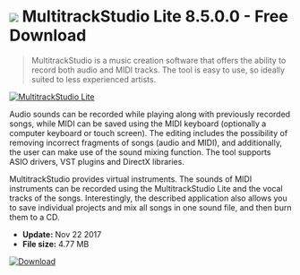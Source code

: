 # ![](https://cdn.softexe.net/static/icon/3/multitrackstudio-lite-10755.png) MultitrackStudio Lite 8.5.0.0 - Free Download

> MultitrackStudio is a music creation software that offers the ability to record both audio and MIDI tracks. The tool is easy to use, so ideally suited to less experienced artists.

[![MultitrackStudio Lite](https:https://tse4.mm.bing.net/th?id=OIP.cEAgHi0xIIGR_Q8LSm0sVwHaFD&pid=Api)](https://softexe.net/win/multimedia/audio-sound/multitrackstudio-lite:pRgee.html)

Audio sounds can be recorded while playing along with previously recorded songs, while MIDI can be saved using the MIDI keyboard (optionally a computer keyboard or touch screen). The editing includes the possibility of removing incorrect fragments of songs (audio and MIDI), and additionally, the user can make use of the sound mixing function. The tool supports ASIO drivers, VST plugins and DirectX libraries.
 
 MultitrackStudio provides virtual instruments. The sounds of MIDI instruments can be recorded using the MultitrackStudio Lite and the vocal tracks of the songs. Interestingly, the described application also allows you to save individual projects and mix all songs in one sound file, and then burn them to a CD.


- **Update:** Nov 22 2017
- **File size:** 4.77 MB

[![Download](https://cdn.softexe.net/static/img/download.png)](https://softexe.net/win/multimedia/audio-sound/multitrackstudio-lite:pRgee.html)

